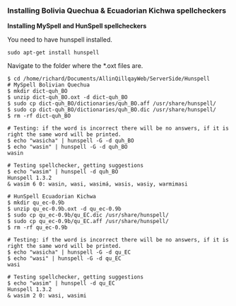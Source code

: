 ### Installing Bolivia Quechua & Ecuadorian Kichwa spellcheckers

**Installing MySpell and HunSpell spellcheckers**

You need to have hunspell installed.

```
sudo apt-get install hunspell
```

Navigate to the folder where the *.oxt files are.

```
$ cd /home/richard/Documents/AllinQillqayWeb/ServerSide/Hunspell
# MySpell Bolivian Quechua
$ mkdir dict-quh_BO
$ unzip dict-quh_BO.oxt -d dict-quh_BO
$ sudo cp dict-quh_BO/dictionaries/quh_BO.aff /usr/share/hunspell/
$ sudo cp dict-quh_BO/dictionaries/quh_BO.dic /usr/share/hunspell/
$ rm -rf dict-quh_BO

# Testing: if the word is incorrect there will be no answers, if it is right the same word will be printed.
$ echo "wasicha" | hunspell -G -d quh_BO
$ echo "wasin" | hunspell -G -d quh_BO
wasin

# Testing spellchecker, getting suggestions
$ echo "wasim" | hunspell -d quh_BO
Hunspell 1.3.2
& wasim 6 0: wasin, wasi, wasimá, wasis, wasiy, warmimasi

# HunSpell Ecuadorian Kichwa 
$ mkdir qu_ec-0.9b
$ unzip qu_ec-0.9b.oxt -d qu_ec-0.9b
$ sudo cp qu_ec-0.9b/qu_EC.dic /usr/share/hunspell/
$ sudo cp qu_ec-0.9b/qu_EC.aff /usr/share/hunspell/
$ rm -rf qu_ec-0.9b

# Testing: if the word is incorrect there will be no answers, if it is right the same word will be printed.
$ echo "wasicha" | hunspell -G -d qu_EC 
$ echo "wasi" | hunspell -G -d qu_EC 
wasi

# Testing spellchecker, getting suggestions
$ echo "wasim" | hunspell -d qu_EC
Hunspell 1.3.2
& wasim 2 0: wasi, wasimi

```


